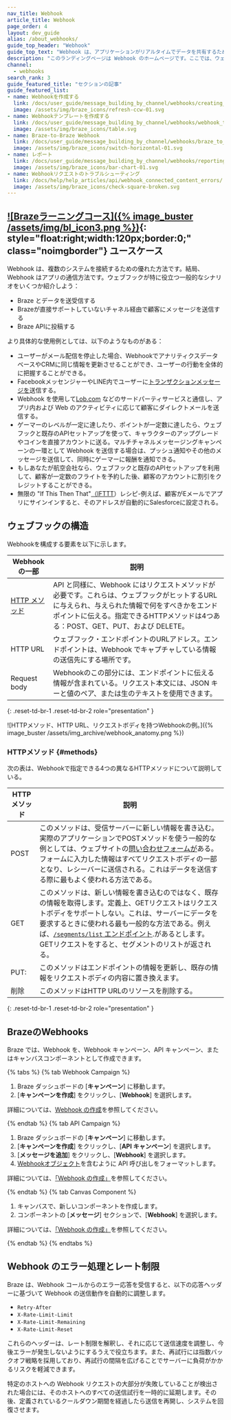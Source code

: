 ```yaml
---
nav_title: Webhook
article_title: Webhook
page_order: 4
layout: dev_guide
alias: /about_webhooks/
guide_top_header: "Webhook"
guide_top_text: "Webhook は、アプリケーションがリアルタイムでデータを共有するための一般的な通信方法です。今の時代、1つのスタンドアローン・アプリケーションですべてをこなせることはほとんどない。ほとんどの場合、特定のタスクを実行するために特化した多くの異なるアプリやシステムで作業しており、これらのアプリはすべて互いに通信できる必要がある。そこでウェブフックの出番だ。<br><br> ウェブフックとは、ある基準が満たされた後に、あるシステムから別のシステムへ自動送信されるメッセージのことである。Brazeでは、この基準は通常、カスタムイベントのトリガーとなる。<br><br>根本的に、Webhook は 2 つの個別システムがリアルタイムで送信されるデータに基づいて効果的なアクションを実行するための、イベントベースの方法です。そのメッセージには、特定のタスクをいつ、どのように実行するかを受信側システムに伝える指示が含まれています。そのため、Webhook を使用すると、データおよびプログラム機能へのよりダイナミックで柔軟なアクセスが可能になり、プロセスを合理化するカスタマージャーニーを設定できます。<br><br>**Webhookの使用可否はBrazeパッケージに依存する。使い始める場合は、アカウントマネージャーまたはカスタマーサクセスマネージャーにお問い合わせください。"
description: "このランディングページは Webhook のホームページです。ここでは、ウェブフックの作成、ウェブフックテンプレートの作成、Braze-to-Brazeウェブフックに関する記事を見ることができる。"
channel:
  - webhooks
search_rank: 3
guide_featured_title: "セクションの記事"
guide_featured_list:
- name: Webhookを作成する
  link: /docs/user_guide/message_building_by_channel/webhooks/creating_a_webhook/
  image: /assets/img/braze_icons/refresh-ccw-01.svg
- name: Webhookテンプレートを作成する
  link: /docs/user_guide/message_building_by_channel/webhooks/webhook_template/
  image: /assets/img/braze_icons/table.svg
- name: Braze-to-Braze Webhook
  link: /docs/user_guide/message_building_by_channel/webhooks/braze_to_braze_webhooks/
  image: /assets/img/braze_icons/switch-horizontal-01.svg
- name: レポート
  link: /docs/user_guide/message_building_by_channel/webhooks/reporting/
  image: /assets/img/braze_icons/bar-chart-01.svg
- name: Webhookリクエストのトラブルシューティング 
  link: /docs/help/help_articles/api/webhook_connected_content_errors/
  image: /assets/img/braze_icons/check-square-broken.svg
---
```


## [\![Brazeラーニングコース]({% image_buster /assets/img/bl_icon3.png %})](https://learning.braze.com/understanding-webhooks){: style="float:right;width:120px;border:0;" class="noimgborder"} ユースケース

Webhook は、複数のシステムを接続するための優れた方法です。結局、Webhook はアプリの通信方法です。ウェブフックが特に役立つ一般的なシナリオをいくつか紹介しよう：

- Braze とデータを送受信する
- Brazeが直接サポートしていないチャネル経由で顧客にメッセージを送信する
- Braze APIに投稿する

より具体的な使用例としては、以下のようなものがある：

- ユーザーがメール配信を停止した場合、WebhookでアナリティクスデータベースやCRMに同じ情報を更新させることができ、ユーザーの行動を全体的に把握することができる。
- FacebookメッセンジャーやLINE内でユーザーに[トランザクションメッセージを]({{site.baseurl}}/api/api_campaigns/transactional_api_campaign/)送信する。
- Webhook を使用して[Lob.com]({{site.baseurl}}/partners/additional_channels_and_extensions/additional_channels/direct_mail/lob/) などのサードパーティサービスと通信し、アプリ内および Web のアクティビティに応じて顧客にダイレクトメールを送信する。
- ゲーマーのレベルが一定に達したり、ポイントが一定数に達したら、ウェブフックと既存のAPIセットアップを使って、キャラクターのアップグレードやコインを直接アカウントに送る。マルチチャネルメッセージングキャンペーンの一環として Webhook を送信する場合は、プッシュ通知やその他のメッセージを送信して、同時にゲーマーに報酬を通知できる。
- もしあなたが航空会社なら、ウェブフックと既存のAPIセットアップを利用して、顧客が一定数のフライトを予約した後、顧客のアカウントに割引をクレジットすることができる。
- 無限の "If This Then That"[（IFTTT](https://ifttt.com/about)）レシピ-例えば、顧客がEメールでアプリにサインインすると、そのアドレスが自動的にSalesforceに設定される。

## ウェブフックの構造

Webhookを構成する要素を以下に示します。

| Webhookの一部 | 説明 |
| --- | --- |
| [HTTP メソッド](#methods) | API と同様に、Webhook にはリクエストメソッドが必要です。これらは、ウェブフックがヒットするURLに与えられ、与えられた情報で何をすべきかをエンドポイントに伝える。指定できるHTTPメソッドは4つある：POST、GET、PUT、および DELETE。 |
| HTTP URL | ウェブフック・エンドポイントのURLアドレス。エンドポイントは、Webhook でキャプチャしている情報の送信先にする場所です。 |
| Request body | Webhookのこの部分には、エンドポイントに伝える情報が含まれている。リクエスト本文には、JSON キーと値のペア、または生のテキストを使用できます。 |
{: .reset-td-br-1 .reset-td-br-2 role="presentation" }

\![HTTPメソッド、HTTP URL、リクエストボディを持つWebhookの例。]({% image_buster /assets/img_archive/webhook_anatomy.png %})

### HTTPメソッド {#methods}

次の表は、Webhookで指定できる4つの異なるHTTPメソッドについて説明している。

| HTTPメソッド | 説明 |
| ----------- | ----------- |
| POST | このメソッドは、受信サーバーに新しい情報を書き込む。実際のアプリケーションでPOSTメソッドを使う一般的な例としては、ウェブサイトの[問い合わせフォームが](https://www.braze.com/company/contact)ある。フォームに入力した情報はすべてリクエストボディの一部となり、レシーバーに送信される。これはデータを送信する際に最もよく使われる方法である。
| GET | このメソッドは、新しい情報を書き込むのではなく、既存の情報を取得します。定義上、GETリクエストはリクエストボディをサポートしない。これは、サーバーにデータを要求するときに使われる最も一般的な方法である。例えば、[`/segments/list` エンドポイント]({{site.baseurl}}/api/endpoints/export/segments/get_segment/).があるとします。GETリクエストをすると、セグメントのリストが返される。
| PUT: | このメソッドはエンドポイントの情報を更新し、既存の情報をリクエストボディの内容に置き換えます。 
| 削除 | このメソッドはHTTP URLのリソースを削除する。 
{: .reset-td-br-1 .reset-td-br-2 role="presentation" }

## BrazeのWebhooks

Braze では、Webhook を、Webhook キャンペーン、API キャンペーン、またはキャンバスコンポーネントとして作成できます。

{% tabs %}
{% tab Webhook Campaign %}

1. Braze ダッシュボードの [**キャンペーン**] に移動します。
2. [**キャンペーンを作成**] をクリックし、[**Webhook**] を選択します。

詳細については、[Webhook の作成]({{site.baseurl}}/user_guide/message_building_by_channel/webhooks/creating_a_webhook/)を参照してください。

{% endtab %}
{% tab API Campaign %}

1. Braze ダッシュボードの [**キャンペーン**] に移動します。
2. [**キャンペーンを作成**] をクリックし、[**API キャンペーン**] を選択します。
3. [**メッセージを追加**] をクリックし、[**Webhook**] を選択します。
4. [Webhookオブジェクト]({{site.baseurl}}/api/objects_filters/messaging/webhook_object/)を含むように API 呼び出しをフォーマットします。

詳細については、[「Webhook の作成」]({{site.baseurl}}/user_guide/message_building_by_channel/webhooks/creating_a_webhook/)を参照してください。

{% endtab %}
{% tab Canvas Component %}

1. キャンバスで、新しいコンポーネントを作成します。
2. コンポーネントの [**メッセージ**] セクションで、[**Webhook**] を選択します。

詳細については、[「Webhook の作成」]({{site.baseurl}}/user_guide/message_building_by_channel/webhooks/creating_a_webhook/)を参照してください。

{% endtab %}
{% endtabs %}

## Webhook のエラー処理とレート制限

Braze は、Webhook コールからのエラー応答を受信すると、以下の応答ヘッダーに基づいて Webhook の送信動作を自動的に調整します。

- `Retry-After`
- `X-Rate-Limit-Limit`
- `X-Rate-Limit-Remaining`
- `X-Rate-Limit-Reset`

これらのヘッダーは、レート制限を解釈し、それに応じて送信速度を調整し、今後エラーが発生しないようにするうえで役立ちます。また、再試行には指数バックオフ戦略を採用しており、再試行の間隔を広げることでサーバーに負荷がかかるリスクを軽減できます。

特定のホストへの Webhook リクエストの大部分が失敗していることが検出された場合には、そのホストへのすべての送信試行を一時的に延期します。その後、定義されているクールダウン期間を経過したら送信を再開し、システムを回復させます。


